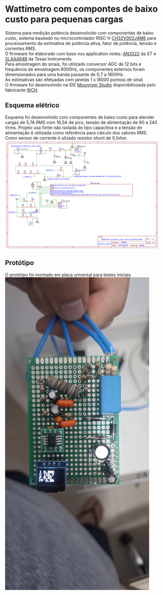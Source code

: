 # Wattímetro com compontes de baixo custo para pequenas cargas
Sistema para medição potência desenvolvido com componentes de baixo custo, sistema baseado no microcontrolador RISC-V [CH32V002J4M6](https://www.wch-ic.com/downloads/CH32V002DS0_PDF.html) para processamento da estimativa de potência ativa, fator de potência, tensão e correntes RMS.  
O firmware foi elaborado com base nos application notes: [AN3322](https://www.google.com/url?sa=t&source=web&rct=j&opi=89978449&url=https://www.st.com/resource/en/application_note/an3322-watthour-meter-based-on-the-stm32f101-microcontroller-stmicroelectronics.pdf&ved=2ahUKEwjawo3q74KPAxVjK7kGHVt7MlMQFnoECBgQAQ&usg=AOvVaw3_c6WRbe4-d4W7foZ74pQP) da ST e [SLAA494B](https://www.ti.com/lit/pdf/SLAA494) da Texas Instruments.  
Para amostragem do sinais, foi utilizado conversor ADC de 12 bits e frequência de amostragem 6000Hz, os componentes externos foram dimensionados para uma banda passante de 0,7 a 1600Hz.  
As estimativas são efetuadas com janelas 1 s (6000 pontos) de sinal.  
O firmware foi desenvolvido na IDE [Mounriver Studio](https://www.mounriver.com/) disponibiliozada pelo fabricante [WCH](https://www.wch-ic.com/).
## Esquema elétrico
Esquema foi desenvolvido com componentes de baixo custo para atender cargas de 5,7A RMS com 16,5A de pico, tensão de alimentação de 90 a 240 Vrms.  Projeto usa fonte não isolada do tipo capacitiva e a tensão de alimentação é utilizada como referência para cálculo dos valores RMS. Como sensor de corrente é ulizado resistor shunt de 0,1ohm.
![Imagem do esquema elétrico](fotos/Schematic_Watimetro-ch32V002_2025-08-09.png)
## Protótipo 
O protótipo foi montado em placa universal para testes iniciais.
![Imagem do protótipo em plana universal](fotos/20250809_170312.jpg)
<!-- ![Imagem do protótipo em plana universal](fotos/20250809_170354.jpg) -->
